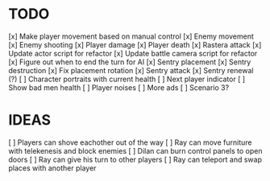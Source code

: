 # TODO
[x] Make player movement based on manual control
[x] Enemy movement
[x] Enemy shooting
[x] Player damage
[x] Player death
[x] Rastera attack
[x] Update actor script for refactor
[x] Update battle camera script for refactor
[x] Figure out when to end the turn for AI
[x] Sentry placement
[x] Sentry destruction
[x] Fix placement rotation
[x] Sentry attack
[x] Sentry renewal (?)
[ ] Character portraits with current health
[ ] Next player indicator
[ ] Show bad men health
[ ] Player noises
[ ] More ads
[ ] Scenario 3?

# IDEAS
[ ] Players can shove eachother out of the way
[ ] Ray can move furniture with telekenesis and block enemies
[ ] Dilan can burn control panels to open doors
[ ] Ray can give his turn to other players
[ ] Ray can teleport and swap places with another player

